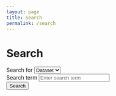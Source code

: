 ```yaml
---
layout: page
title: Search
permalink: /search
---
```


<div class="section-light">
    <h1 class="mb-4">Search</h1>
    <form class="row g-2 align-items-end mb-4" onsubmit="event.preventDefault(); performSearch();">
        <div class="col-md-2">
            <label for="entity" class="form-label">Search for</label>
            <select id="entity" class="form-select">
                <option value="dataset" selected>Dataset</option>
                <option value="taxon">Taxon</option>
                <option value="area">Area</option>
                <option value="country">Country</option>
            </select>
        </div>
        <div class="col-md-4">
            <label for="query" class="form-label">Search term</label>
            <input type="text" id="query" class="form-control" placeholder="Enter search term" value="">
        </div>
        <div class="col-md-2 d-grid">
            <button type="submit" class="btn">Search</button>
        </div>
    </form>
    <div id="results" class="mt-5"></div>
</div>

<script src="/assets/script.js"></script>
<script>
let currentSkip = 0;
const pageSize = 10;

const entityConfig = {
    dataset: {
        endpoint: 'dataset/search2',
        renderItem: renderDatasetItem
    },
    taxon: {
        endpoint: 'taxon/search',
        renderItem: renderTaxonItem
    },
    area: {
        endpoint: 'area/search',
        renderItem: renderAreaItem
    },
    country: {
        endpoint: 'country/search',
        renderItem: renderCountryItem
    }
};

async function performSearch(skip = 0) {
    currentSkip = skip;
    const entity = document.getElementById("entity").value;
    const query = document.getElementById("query").value.trim();
    
    if (!query) {
        const resultsDiv = document.getElementById("results");
        resultsDiv.innerHTML = "";
        return;
    }

    const encodedQuery = encodeURIComponent(query);
    const config = entityConfig[entity];
    if (!config) {
        console.error(`No configuration found for entity: ${entity}`);
        return;
    }

    const url = `https://api.obis.org/${config.endpoint}?q=${encodedQuery}&size=${pageSize}&skip=${skip}`;

    const resultsDiv = document.getElementById("results");
    resultsDiv.innerHTML = "<p>Searching...</p>";

    try {
        const response = await fetch(url);
        const data = await response.json();

        if (data && data.results && data.results.length > 0) {
            renderTable("results", data.results, data.total, skip, pageSize, config.renderItem, performSearch);
        } else {
            resultsDiv.innerHTML = "<p>No results found.</p>";
        }
    } catch (error) {
        resultsDiv.innerHTML = "<p>Error fetching results.</p>";
        console.error(error);
    }
}
</script>
